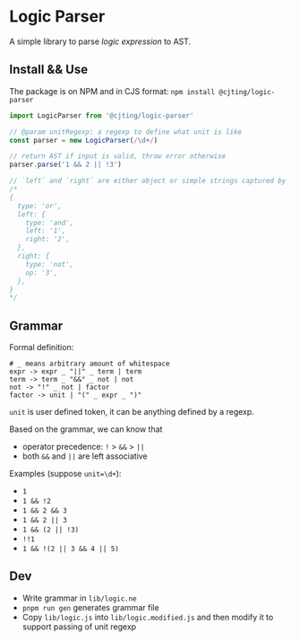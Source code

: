# Logic Parser

A simple library to parse _logic expression_ to AST.

## Install && Use

The package is on NPM and in CJS format: `npm install @cjting/logic-parser`

```javascript
import LogicParser from '@cjting/logic-parser'

// @param unitRegexp: a regexp to define what unit is like
const parser = new LogicParser(/\d+/)

// return AST if input is valid, throw error otherwise
parser.parse('1 && 2 || !3')

// `left` and `right` are either object or simple strings captured by `unitRegexp`
/*
{
  type: 'or',
  left: {
    type: 'and',
    left: '1',
    right: '2',
  },
  right: {
    type: 'not',
    op: '3',
  },
}
*/
```

## Grammar

Formal definition:

```
# _ means arbitrary amount of whitespace
expr -> expr _ "||" _ term | term
term -> term _ "&&" _ not | not
not -> "!" _ not | factor
factor -> unit | "(" _ expr _ ")"
```

`unit` is user defined token, it can be anything defined by a regexp.

Based on the grammar, we can know that

- operator precedence: `!` > `&&` > `||`
- both `&&` and `||` are left associative

Examples (suppose `unit=\d+`):

- `1`
- `1 && !2`
- `1 && 2 && 3`
- `1 && 2 || 3`
- `1 && (2 || !3)`
- `!!1`
- `1 && !(2 || 3 && 4 || 5)`

## Dev

- Write grammar in `lib/logic.ne`
- `pnpm run gen` generates grammar file
- Copy `lib/logic.js` into `lib/logic.modified.js` and then modify it to support passing of unit regexp

